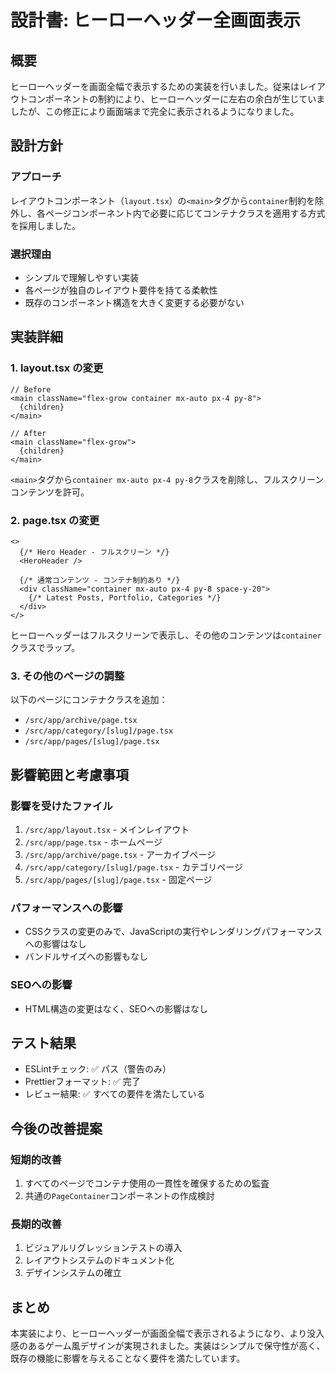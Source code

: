 # 設計書: ヒーローヘッダー全画面表示

## 概要
ヒーローヘッダーを画面全幅で表示するための実装を行いました。従来はレイアウトコンポーネントの制約により、ヒーローヘッダーに左右の余白が生じていましたが、この修正により画面端まで完全に表示されるようになりました。

## 設計方針

### アプローチ
レイアウトコンポーネント（`layout.tsx`）の`<main>`タグから`container`制約を除外し、各ページコンポーネント内で必要に応じてコンテナクラスを適用する方式を採用しました。

### 選択理由
- シンプルで理解しやすい実装
- 各ページが独自のレイアウト要件を持てる柔軟性
- 既存のコンポーネント構造を大きく変更する必要がない

## 実装詳細

### 1. layout.tsx の変更
```tsx
// Before
<main className="flex-grow container mx-auto px-4 py-8">
  {children}
</main>

// After
<main className="flex-grow">
  {children}
</main>
```

`<main>`タグから`container mx-auto px-4 py-8`クラスを削除し、フルスクリーンコンテンツを許可。

### 2. page.tsx の変更
```tsx
<>
  {/* Hero Header - フルスクリーン */}
  <HeroHeader />
  
  {/* 通常コンテンツ - コンテナ制約あり */}
  <div className="container mx-auto px-4 py-8 space-y-20">
    {/* Latest Posts, Portfolio, Categories */}
  </div>
</>
```

ヒーローヘッダーはフルスクリーンで表示し、その他のコンテンツは`container`クラスでラップ。

### 3. その他のページの調整
以下のページにコンテナクラスを追加：
- `/src/app/archive/page.tsx`
- `/src/app/category/[slug]/page.tsx`
- `/src/app/pages/[slug]/page.tsx`

## 影響範囲と考慮事項

### 影響を受けたファイル
1. `/src/app/layout.tsx` - メインレイアウト
2. `/src/app/page.tsx` - ホームページ
3. `/src/app/archive/page.tsx` - アーカイブページ
4. `/src/app/category/[slug]/page.tsx` - カテゴリページ
5. `/src/app/pages/[slug]/page.tsx` - 固定ページ

### パフォーマンスへの影響
- CSSクラスの変更のみで、JavaScriptの実行やレンダリングパフォーマンスへの影響はなし
- バンドルサイズへの影響もなし

### SEOへの影響
- HTML構造の変更はなく、SEOへの影響はなし

## テスト結果
- ESLintチェック: ✅ パス（警告のみ）
- Prettierフォーマット: ✅ 完了
- レビュー結果: ✅ すべての要件を満たしている

## 今後の改善提案

### 短期的改善
1. すべてのページでコンテナ使用の一貫性を確保するための監査
2. 共通の`PageContainer`コンポーネントの作成検討

### 長期的改善
1. ビジュアルリグレッションテストの導入
2. レイアウトシステムのドキュメント化
3. デザインシステムの確立

## まとめ
本実装により、ヒーローヘッダーが画面全幅で表示されるようになり、より没入感のあるゲーム風デザインが実現されました。実装はシンプルで保守性が高く、既存の機能に影響を与えることなく要件を満たしています。